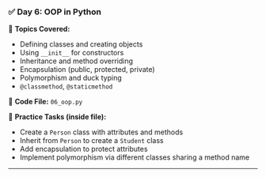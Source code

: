 ### ✅ Day 6: OOP in Python

📌 **Topics Covered:**

* Defining classes and creating objects
* Using `__init__` for constructors
* Inheritance and method overriding
* Encapsulation (public, protected, private)
* Polymorphism and duck typing
* `@classmethod`, `@staticmethod`

📂 **Code File:**
`06_oop.py`

🧪 **Practice Tasks (inside file):**

* Create a `Person` class with attributes and methods
* Inherit from `Person` to create a `Student` class
* Add encapsulation to protect attributes
* Implement polymorphism via different classes sharing a method name

---

